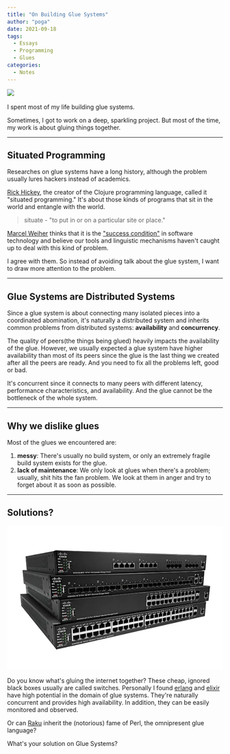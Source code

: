 ```yaml
---
title: "On Building Glue Systems"
author: "poga"
date: 2021-09-18
tags:
  - Essays
  - Programming
  - Glues
categories:
  - Notes
---
```


![](/post/2021-09-18_on_glue_systems/glue.jpg)

I spent most of my life building glue systems.

Sometimes, I got to work on a deep, sparkling project. But most of the time, my work is about gluing things together.

<!--more-->

---

## Situated Programming

Researches on glue systems have a long history, although the problem usually lures hackers instead of academics.

[Rick Hickey](https://en.wikipedia.org/wiki/Rich_Hickey), the creator of the Clojure programming language, called it "situated programming." It's about those kinds of programs that sit in the world and entangle with the world.

> situate - "to put in or on a particular site or place."

[Marcel Weiher](https://twitter.com/mpweiher) thinks that it is the ["success condition"](https://blog.metaobject.com/2021/07/glue-code-is-success-condition.html) in software technology and believe our tools and linguistic mechanisms haven't caught up to deal with this kind of problem.

I agree with them. So instead of avoiding talk about the glue system, I want to draw more attention to the problem.

---

## Glue Systems are Distributed Systems

Since a glue system is about connecting many isolated pieces into a coordinated abomination, it's naturally a distributed system and inherits common problems from distributed systems: **availability** and **concurrency**.

The quality of peers(the things being glued) heavily impacts the availability of the glue. However, we usually expected a glue system have higher availability than most of its peers since the glue is the last thing we created after all the peers are ready. And you need to fix all the problems left, good or bad.

It's concurrent since it connects to many peers with different latency, performance characteristics, and availability. And the glue cannot be the bottleneck of the whole system.

---

## Why we dislike glues

Most of the glues we encountered are:

1. **messy**: There's usually no build system, or only an extremely fragile build system exists for the glue.
2. **lack of maintenance**: We only look at glues when there's a problem; usually, shit hits the fan problem. We look at them in anger and try to forget about it as soon as possible.

---

## Solutions?

![](./switches.webp)

Do you know what's gluing the internet together? These cheap, ignored black boxes usually are called switches. Personally I found [erlang](https://www.erlang.org/) and [elixir](https://elixir-lang.org/) have high potential in the domain of glue systems. They're naturally concurrent and provides high availability. In addition, they can be easily monitored and observed.

Or can [Raku](https://www.raku.org) inherit the (notorious) fame of Perl, the omnipresent glue language?

What's your solution on Glue Systems?

